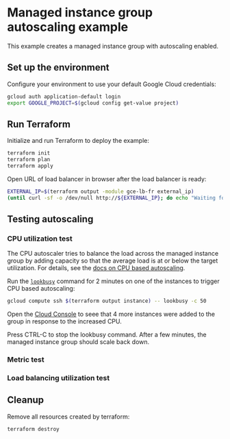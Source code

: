 # Managed instance group autoscaling example

This example creates a managed instance group with autoscaling enabled.

## Set up the environment

Configure your environment to use your default Google Cloud credentials:

```bash
gcloud auth application-default login
export GOOGLE_PROJECT=$(gcloud config get-value project)
```

## Run Terraform

Initialize and run Terraform to deploy the example:

```bash
terraform init
terraform plan
terraform apply
```

Open URL of load balancer in browser after the load balancer is ready:

```bash
EXTERNAL_IP=$(terraform output -module gce-lb-fr external_ip)
(until curl -sf -o /dev/null http://${EXTERNAL_IP}; do echo "Waiting for Load Balancer... "; sleep 5 ; done) && open http://${EXTERNAL_IP}
```

## Testing autoscaling

### CPU utilization test

The CPU autoscaler tries to balance the load across the managed instance group by adding capacity so that the average load is at or below the target utilization. For details, see the [docs on CPU based autoscaling](https://cloud.google.com/compute/docs/autoscaler/scaling-cpu-load-balancing). 

Run the [`lookbusy`](https://github.com/beloglazov/cpu-load-generator.git) command for 2 minutes on one of the instances to trigger CPU based autoscaling:

```bash
gcloud compute ssh $(terraform output instance) -- lookbusy -c 50
```

Open the [Cloud Console](https://console.cloud.google.com/compute/instanceGroups/details/us-central1/autoscale-cluster) to seee that 4 more instances were added to the group in response to the increased CPU.

Press CTRL-C to stop the lookbusy command. After a few minutes, the managed instance group should scale back down.

### Metric test

### Load balancing utilization test

## Cleanup

Remove all resources created by terraform:

```bash
terraform destroy
```
